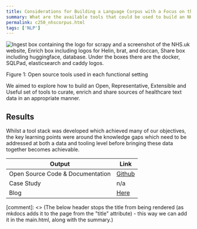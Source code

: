 ```yaml
---
title: Considerations for Building a Language Corpus with a Focus on the NHS
summary: What are the available tools that could be used to build an NHS-focussed collection of texts which could help developers build better NLP tools for the healthcare system.
permalink: c250_nhscorpus.html
tags: ['NLP']
---
```


![Ingest box containing the logo for scrapy and a screenshot of the NHS.uk website, Enrich box including logos for Helin, brat, and doccan, Share box including huggingface, database. Under the boxes there are the docker, SQLPad, elasticsearch and caddy logos.](../images/c250fig1.png)
<figcaption>Figure 1: Open source tools used in each functional setting</figcaption>

We aimed to explore how to build an Open, Representative, Extensible and Useful set of tools to curate, enrich and share sources of healthcare text data in an appropriate manner.

## Results

Whilst a tool stack was developed which achieved many of our objectives, the key learning points were around the knowledge gaps which need to be addressed at both a data and tooling level before bringing these data together becomes achievable.

| Output | Link |
| ---- | ---- |
| Open Source Code & Documentation | [Github](https://github.com/nhsx/language-corpus-tools) |
| Case Study | n/a |
| Blog | [Here](https://nhsx.github.io/AnalyticsUnit/languagecorpusdiscovery.html) |

[comment]: <> (The below header stops the title from being rendered (as mkdocs adds it to the page from the "title" attribute) - this way we can add it in the main.html, along with the summary.)
#
